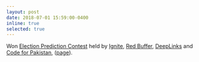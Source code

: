 ```yaml
---
layout: post
date: 2018-07-01 15:59:00-0400
inline: true
selected: true
---
```


 Won [Election Prediction Contest](https://propakistani.pk/2018/08/01/first-ever-election-prediction-contest-in-pakistan-concludes/) held by [Ignite](https://ignite.org.pk/),
 [Red Buffer](http://redbuffer.net/), [DeepLinks](http://deeplinks.pk/) and [Code for Pakistan](https://twitter.com/CodeforPakistan/status/1024623283973578755), ([page](http://awaisrauf.github.io/election_prediction)).